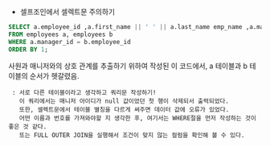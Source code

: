 - 셀프조인에서 셀렉트문 주의하기 

        
 ``` sql
SELECT a.employee_id ,a.first_name || ' ' || a.last_name emp_name ,a.manager_id, b.first_name || ' ' || b.last_name manager_name
FROM employees a, employees b
WHERE a.manager_id = b.employee_id
ORDER BY 1;  
```

사원과 매니저와의 상호 관계를 추출하기 위하여 작성된 이 코드에서, a 테이블과 b 테이블의 순서가 헷갈렸음. </br>

     : 서로 다른 테이블이라고 생각하고 쿼리문 작성하기!
       이 쿼리에서는 매니저 아이디가 null 값이었던 첫 행이 삭제되서 출력되었다.
       또한, 셀렉트문에서 테이블 별칭을 다르게 써주면 데이터 값에 오류가 있었다.
       어떤 이름과 번호를 가져와야할 지 생각한 후, 여기서는 WHERE절을 먼저 작성하는 것이 좋은 것 같다. 
       또는 FULL OUTER JOIN을 실행해서 조건이 맞지 않는 컬럼을 확인해 볼 수 있다. 


       
